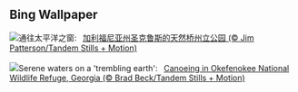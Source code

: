 ## Bing Wallpaper
![](https://www.bing.com/th?id=OHR.CormorantBridge_ZH-CN7673299694_UHD.jpg&w=1000)通往太平洋之窗:&nbsp;&ensp;[加利福尼亚州圣克鲁斯的天然桥州立公园 (© Jim Patterson/Tandem Stills + Motion)](https://www.bing.com/th?id=OHR.CormorantBridge_ZH-CN7673299694_UHD.jpg)
<br><br/>
![](https://www.bing.com/th?id=OHR.AmericanWetlands_EN-US1844827155_UHD.jpg&w=1000)Serene waters on a 'trembling earth':&nbsp;&ensp;[Canoeing in Okefenokee National Wildlife Refuge, Georgia (© Brad Beck/Tandem Stills + Motion)](https://www.bing.com/th?id=OHR.AmericanWetlands_EN-US1844827155_UHD.jpg)
<br><br/>
